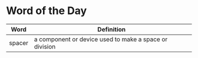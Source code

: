 # Word of the Day

|Word|Definition|
|---|---|
|spacer|a component or device used to make a space or division|